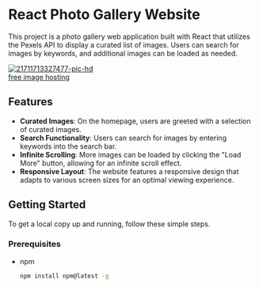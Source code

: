 # React Photo Gallery Website

This project is a photo gallery web application built with React that utilizes the Pexels API to display a curated list of images. Users can search for images by keywords, and additional images can be loaded as needed.

<a href="https://ibb.co/7kLTGgv"><img src="https://i.ibb.co/3RQ80f1/21711713327477-pic-hd.png" alt="21711713327477-pic-hd" border="0"></a><br /><a target='_blank' href='https://imgbb.com/'>free image hosting</a><br />

## Features

- **Curated Images**: On the homepage, users are greeted with a selection of curated images.
- **Search Functionality**: Users can search for images by entering keywords into the search bar.
- **Infinite Scrolling**: More images can be loaded by clicking the "Load More" button, allowing for an infinite scroll effect.
- **Responsive Layout**: The website features a responsive design that adapts to various screen sizes for an optimal viewing experience.

## Getting Started

To get a local copy up and running, follow these simple steps.

### Prerequisites

- npm
  ```sh
  npm install npm@latest -g
